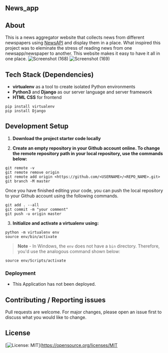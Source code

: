 News_app
-----

## About

This is a news aggregator website that collects news from different newspapers using [NewsAPI](https://newsapi.org/) and display them in a place. What inspired this project was to eleminate the
stress of reading news from one newsapp/newspaper to another. This website makes it easy to have it all in one place.
![Screenshot (168)](https://user-images.githubusercontent.com/29266211/187189755-66009885-79e9-4484-9c14-724049d8e222.png)
![Screenshot (169)](https://user-images.githubusercontent.com/29266211/187189880-87df89cd-0efa-43e9-ad37-a16e5c8821a3.png)



## Tech Stack (Dependencies)

 * **virtualenv** as a tool to create isolated Python environments
 * **Python3** and **Django** as our server language and server framework
 * **HTML** **CSS** for frontend 
```
pip install virtualenv
pip install Django
```

## Development Setup
1. **Download the project starter code locally**

2. **Create an empty repository in your Github account online. To change the remote repository path in your local repository, use the commands below:**
```
git remote -v 
git remote remove origin 
git remote add origin <https://github.com/<USERNAME>/<REPO_NAME>.git>
git branch -M master
```
Once you have finished editing your code, you can push the local repository to your Github account using the following commands.
```
git add . --all   
git commit -m "your comment"
git push -u origin master
```

3. **Initialize and activate a virtualenv using:**
```
python -m virtualenv env
source env/bin/activate
```
>**Note** - In Windows, the `env` does not have a `bin` directory. Therefore, you'd use the analogous command shown below:
```
source env/Scripts/activate
```

### Deployment

* This Application has not been deployed. 

## Contributing / Reporting issues

Pull requests are welcome. For major changes, please open an issue first to discuss what you would like to change.

## License

[![License: MIT](https://img.shields.io/badge/License-MIT-yellow.svg)](https://opensource.org/licenses/MIT

